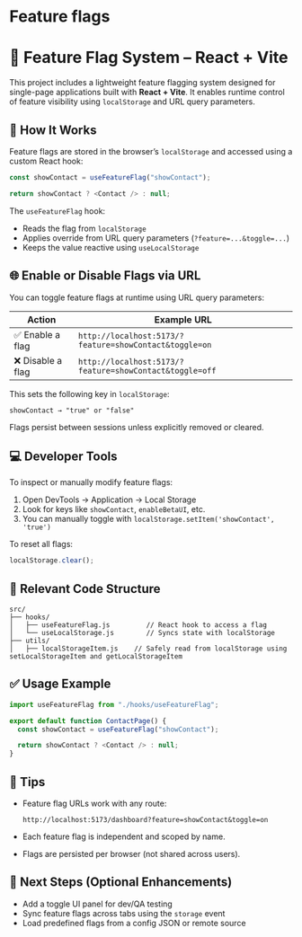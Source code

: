 # Feature flags

# 🚩 Feature Flag System – React + Vite

This project includes a lightweight feature flagging system designed for single-page applications built with **React + Vite**. It enables runtime control of feature visibility using `localStorage` and URL query parameters.

## 🔧 How It Works

Feature flags are stored in the browser’s `localStorage` and accessed using a custom React hook:

```js
const showContact = useFeatureFlag("showContact");

return showContact ? <Contact /> : null;
```

The `useFeatureFlag` hook:

- Reads the flag from `localStorage`
- Applies override from URL query parameters (`?feature=...&toggle=...`)
- Keeps the value reactive using `useLocalStorage`

## 🌐 Enable or Disable Flags via URL

You can toggle feature flags at runtime using URL query parameters:

| Action            | Example URL                                             |
| ----------------- | ------------------------------------------------------- |
| ✅ Enable a flag  | `http://localhost:5173/?feature=showContact&toggle=on`  |
| ❌ Disable a flag | `http://localhost:5173/?feature=showContact&toggle=off` |

This sets the following key in `localStorage`:

```
showContact → "true" or "false"
```

Flags persist between sessions unless explicitly removed or cleared.

## 💻 Developer Tools

To inspect or manually modify feature flags:

1. Open DevTools → Application → Local Storage
2. Look for keys like `showContact`, `enableBetaUI`, etc.
3. You can manually toggle with `localStorage.setItem('showContact', 'true')`

To reset all flags:

```js
localStorage.clear();
```

## 📁 Relevant Code Structure

```
src/
├── hooks/
│   ├── useFeatureFlag.js         // React hook to access a flag
│   └── useLocalStorage.js        // Syncs state with localStorage
├── utils/
│   ├── localStorageItem.js    // Safely read from localStorage using setLocalStorageItem and getLocalStorageItem

```

## ✅ Usage Example

```js
import useFeatureFlag from "./hooks/useFeatureFlag";

export default function ContactPage() {
  const showContact = useFeatureFlag("showContact");

  return showContact ? <Contact /> : null;
}
```

## 🧪 Tips

- Feature flag URLs work with any route:

  ```
  http://localhost:5173/dashboard?feature=showContact&toggle=on

  ```

- Each feature flag is independent and scoped by name.
- Flags are persisted per browser (not shared across users).

## 📌 Next Steps (Optional Enhancements)

- Add a toggle UI panel for dev/QA testing
- Sync feature flags across tabs using the `storage` event
- Load predefined flags from a config JSON or remote source
